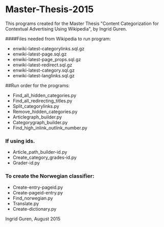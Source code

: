 # Master-Thesis-2015
This programs created for the Master Thesis "Content Categorization for Contextual Advertising Using Wikipedia", by Ingrid Guren. 

####Files needed from Wikipedia to run program: 
* enwiki-latest-categorylinks.sql.gz
* enwiki-latest-page.sql.gz
* enwiki-latest-page_props.sql.gz
* enwiki-latest-redirect.sql.gz
* enwiki-latest-category.sql.gz
* enwiki-latest-langlinks.sql.gz

##Run order for the programs: 
- Find_all_hidden_categories.py
- Find_all_redirecting_titles.py
- Split_categorylinks.py
- Remove_hidden_categories.py
- Articlegraph_builder.py
- Categorygraph_builder.py
- Find_high_inlink_outlink_number.py

### If using ids. 
- Article_path_builder-id.py
- Create_category_grades-id.py 
- Grader-id.py

### To create the Norwegian classifier: 
- Create-entry-pageid.py
- Create-pageid-entry.py
- Find_norwegian.py
- Translate.py
- Create-dictionary.py



Ingrid Guren, August 2015
